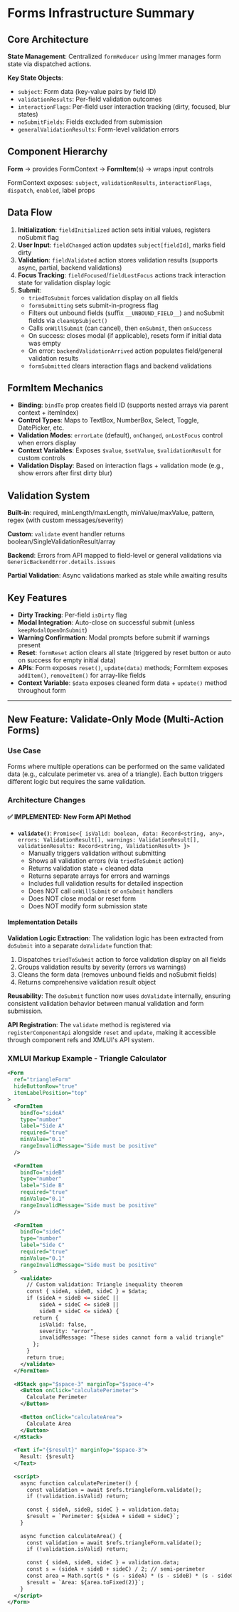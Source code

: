 # Forms Infrastructure Summary

## Core Architecture

**State Management**: Centralized `formReducer` using Immer manages form state via dispatched actions.

**Key State Objects**:
- `subject`: Form data (key-value pairs by field ID)
- `validationResults`: Per-field validation outcomes
- `interactionFlags`: Per-field user interaction tracking (dirty, focused, blur states)
- `noSubmitFields`: Fields excluded from submission
- `generalValidationResults`: Form-level validation errors

## Component Hierarchy

**Form** → provides FormContext → **FormItem**(s) → wraps input controls

FormContext exposes: `subject`, `validationResults`, `interactionFlags`, `dispatch`, `enabled`, label props

## Data Flow

1. **Initialization**: `fieldInitialized` action sets initial values, registers noSubmit flag
2. **User Input**: `fieldChanged` action updates `subject[fieldId]`, marks field dirty
3. **Validation**: `fieldValidated` action stores validation results (supports async, partial, backend validations)
4. **Focus Tracking**: `fieldFocused`/`fieldLostFocus` actions track interaction state for validation display logic
5. **Submit**: 
   - `triedToSubmit` forces validation display on all fields
   - `formSubmitting` sets submit-in-progress flag
   - Filters out unbound fields (suffix `__UNBOUND_FIELD__`) and noSubmit fields via `cleanUpSubject()`
   - Calls `onWillSubmit` (can cancel), then `onSubmit`, then `onSuccess`
   - On success: closes modal (if applicable), resets form if initial data was empty
   - On error: `backendValidationArrived` action populates field/general validation results
   - `formSubmitted` clears interaction flags and backend validations

## FormItem Mechanics

- **Binding**: `bindTo` prop creates field ID (supports nested arrays via parent context + itemIndex)
- **Control Types**: Maps to TextBox, NumberBox, Select, Toggle, DatePicker, etc.
- **Validation Modes**: `errorLate` (default), `onChanged`, `onLostFocus` control when errors display
- **Context Variables**: Exposes `$value`, `$setValue`, `$validationResult` for custom controls
- **Validation Display**: Based on interaction flags + validation mode (e.g., show errors after first dirty blur)

## Validation System

**Built-in**: required, minLength/maxLength, minValue/maxValue, pattern, regex (with custom messages/severity)

**Custom**: `validate` event handler returns boolean/SingleValidationResult/array

**Backend**: Errors from API mapped to field-level or general validations via `GenericBackendError.details.issues`

**Partial Validation**: Async validations marked as stale while awaiting results

## Key Features

- **Dirty Tracking**: Per-field `isDirty` flag
- **Modal Integration**: Auto-close on successful submit (unless `keepModalOpenOnSubmit`)
- **Warning Confirmation**: Modal prompts before submit if warnings present
- **Reset**: `formReset` action clears all state (triggered by reset button or auto on success for empty initial data)
- **APIs**: Form exposes `reset()`, `update(data)` methods; FormItem exposes `addItem()`, `removeItem()` for array-like fields
- **Context Variable**: `$data` exposes cleaned form data + `update()` method throughout form

---

## New Feature: Validate-Only Mode (Multi-Action Forms)

### Use Case
Forms where multiple operations can be performed on the same validated data (e.g., calculate perimeter vs. area of a triangle). Each button triggers different logic but requires the same validation.

### Architecture Changes

#### ✅ IMPLEMENTED: New Form API Method
- **`validate()`**: `Promise<{ isValid: boolean, data: Record<string, any>, errors: ValidationResult[], warnings: ValidationResult[], validationResults: Record<string, ValidationResult> }>`
  - Manually triggers validation without submitting
  - Shows all validation errors (via `triedToSubmit` action)
  - Returns validation state + cleaned data
  - Returns separate arrays for errors and warnings
  - Includes full validation results for detailed inspection
  - Does NOT call `onWillSubmit` or `onSubmit` handlers
  - Does NOT close modal or reset form
  - Does NOT modify form submission state

#### Implementation Details

**Validation Logic Extraction**: The validation logic has been extracted from `doSubmit` into a separate `doValidate` function that:
1. Dispatches `triedToSubmit` action to force validation display on all fields
2. Groups validation results by severity (errors vs warnings)
3. Cleans the form data (removes unbound fields and noSubmit fields)
4. Returns comprehensive validation result object

**Reusability**: The `doSubmit` function now uses `doValidate` internally, ensuring consistent validation behavior between manual validation and form submission.

**API Registration**: The `validate` method is registered via `registerComponentApi` alongside `reset` and `update`, making it accessible through component refs and XMLUI's API system.

### XMLUI Markup Example - Triangle Calculator

```xml
<Form 
  ref="triangleForm"
  hideButtonRow="true"
  itemLabelPosition="top"
>
  <FormItem 
    bindTo="sideA" 
    type="number" 
    label="Side A"
    required="true"
    minValue="0.1"
    rangeInvalidMessage="Side must be positive"
  />
  
  <FormItem 
    bindTo="sideB" 
    type="number" 
    label="Side B"
    required="true"
    minValue="0.1"
    rangeInvalidMessage="Side must be positive"
  />
  
  <FormItem 
    bindTo="sideC" 
    type="number" 
    label="Side C"
    required="true"
    minValue="0.1"
    rangeInvalidMessage="Side must be positive"
  >
    <validate>
      // Custom validation: Triangle inequality theorem
      const { sideA, sideB, sideC } = $data;
      if (sideA + sideB <= sideC || 
          sideA + sideC <= sideB || 
          sideB + sideC <= sideA) {
        return {
          isValid: false,
          severity: "error",
          invalidMessage: "These sides cannot form a valid triangle"
        };
      }
      return true;
    </validate>
  </FormItem>
  
  <HStack gap="$space-3" marginTop="$space-4">
    <Button onClick="calculatePerimeter">
      Calculate Perimeter
    </Button>
    
    <Button onClick="calculateArea">
      Calculate Area
    </Button>
  </HStack>
  
  <Text if="{$result}" marginTop="$space-3">
    Result: {$result}
  </Text>
  
  <script>
    async function calculatePerimeter() {
      const validation = await $refs.triangleForm.validate();
      if (!validation.isValid) return;
      
      const { sideA, sideB, sideC } = validation.data;
      $result = `Perimeter: ${sideA + sideB + sideC}`;
    }
    
    async function calculateArea() {
      const validation = await $refs.triangleForm.validate();
      if (!validation.isValid) return;
      
      const { sideA, sideB, sideC } = validation.data;
      const s = (sideA + sideB + sideC) / 2; // semi-perimeter
      const area = Math.sqrt(s * (s - sideA) * (s - sideB) * (s - sideC));
      $result = `Area: ${area.toFixed(2)}`;
    }
  </script>
</Form>
```

